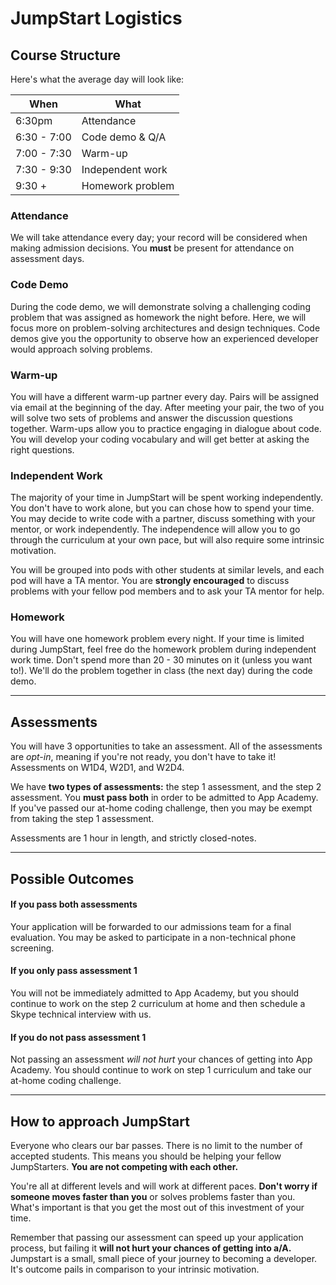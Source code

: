 # JumpStart Logistics

## Course Structure

Here's what the average day will look like:

When        | What
------------|---------------------
6:30pm      | Attendance
6:30 - 7:00 | Code demo & Q/A
7:00 - 7:30 | Warm-up
7:30 - 9:30 | Independent work
9:30 +      | Homework problem

### Attendance
  We will take attendance every day; your record will be considered when making admission decisions. You **must** be present for attendance on assessment days.

### Code Demo
  During the code demo, we will demonstrate solving a challenging coding problem that was assigned as homework the night before. Here, we will focus more on problem-solving architectures and design techniques. Code demos give you the opportunity to observe how an experienced developer would approach solving problems.

### Warm-up
  You will have a different warm-up partner every day. Pairs will be assigned via email at the beginning of the day. After meeting your pair, the two of you will solve two sets of problems and answer the discussion questions together. Warm-ups allow you to practice engaging in dialogue about code. You will develop your coding vocabulary and will get better at asking the right questions.

### Independent Work
  The majority of your time in JumpStart will be spent working independently. You don't have to work alone, but you can chose how to spend your time. You may decide to write code with a partner, discuss something with your mentor, or work independently. The independence will allow you to go through the curriculum at your own pace, but will also require some intrinsic motivation.

  You will be grouped into pods with other students at similar levels, and each pod will have a TA mentor. You are **strongly encouraged** to discuss problems with your fellow pod members and to ask your TA mentor for help.

### Homework
  You will have one homework problem every night. If your time is limited during JumpStart, feel free do the homework problem during independent work time. Don't spend more than 20 - 30 minutes on it (unless you want to!). We'll do the problem together in class (the next day) during the code demo.

---
## Assessments

You will have 3 opportunities to take an assessment. All of the assessments are *opt-in*, meaning if you're not ready, you don't have to take it! Assessments on W1D4, W2D1, and W2D4.

We have **two types of assessments:** the step 1 assessment, and the step 2 assessment. You **must pass both** in order to be admitted to App Academy. If you've passed our at-home coding challenge, then you may be exempt from taking the step 1 assessment.

Assessments are 1 hour in length, and strictly closed-notes.

---
## Possible Outcomes

#### If you pass both assessments

Your application will be forwarded to our admissions team for a final evaluation. You may be asked to participate in a non-technical phone screening.

#### If you only pass assessment 1

You will not be immediately admitted to App Academy, but you should continue to work on the step 2 curriculum at home and then schedule a Skype technical interview with us.

#### If you do not pass assessment 1

Not passing an assessment *will not hurt* your chances of getting into App Academy. You should continue to work on step 1 curriculum and take our at-home coding challenge.

---
## How to approach JumpStart

Everyone who clears our bar passes. There is no limit to the number of accepted students. This means you should be helping your fellow JumpStarters. **You are not competing with each other.**

You're all at different levels and will work at different paces. **Don't worry if someone moves faster than you** or solves problems faster than you. What's important is that you get the most out of this investment of your time.

Remember that passing our assessment can speed up your application process, but failing it **will not hurt your chances of getting into a/A.** Jumpstart is a small, small piece of your journey to becoming a developer. It's outcome pails in comparison to your intrinsic motivation.
